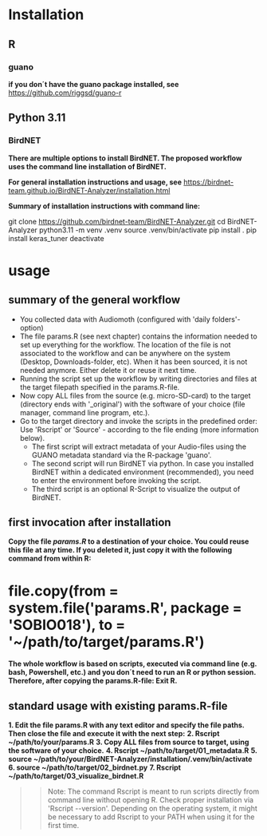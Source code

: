 # Installation

## R 
### guano

**if you don´t have the guano package installed, see**   https://github.com/riggsd/guano-r

## Python 3.11
### BirdNET

**There are multiple options to install BirdNET. The proposed workflow uses the command line installation of BirdNET.**

**For general installation instructions and usage, see**   https://birdnet-team.github.io/BirdNET-Analyzer/installation.html

**Summary of installation instructions with command line:**  

git clone https://github.com/birdnet-team/BirdNET-Analyzer.git
cd BirdNET-Analyzer
python3.11 -m venv .venv
source .venv/bin/activate
pip install .
pip install keras_tuner
deactivate

# usage

## summary of the general workflow

- You collected data with Audiomoth (configured with 'daily folders'-option)
- The file params.R (see next chapter) contains the information needed to set up everything for the workflow. The location of the file is not associated to the workflow and can be anywhere on the system (Desktop, Downloads-folder, etc). When it has been sourced, it is not needed anymore. Either delete it or reuse it next time.
- Running the script set up the workflow by writing directories and files at the target filepath specified in the params.R-file. 
- Now copy ALL files from the source (e.g. micro-SD-card) to the target (directory ends with '_original') with the software of your choice (file manager, command line program, etc.). 
- Go to the target directory and invoke the scripts in the predefined order: Use 'Rscript' or 'Source' - according to the file ending (more information below).
    - The first script will extract metadata of your Audio-files using the GUANO metadata standard via the R-package 'guano'.
    - The second script will run BirdNET via python. In case you installed BirdNET within a dedicated environment (recommended), you need to enter the environment before invoking the script.
    - The third script is an optional R-Script to visualize the output of BirdNET.

## first invocation after installation

**Copy the file *params.R* to a destination of your choice. You could reuse this file at any time. If you deleted it, just copy it with the following command from within R:**  
# file.copy(from = system.file('params.R', package = 'SOBIO018'), to = '~/path/to/target/params.R')

**The whole workflow is based on scripts, executed via command line (e.g. bash, Powershell, etc.) and you don´t need to run an R or python session. Therefore, after copying the params.R-file: Exit R.**

## standard usage with existing params.R-file

**1. Edit the file params.R with any text editor and specify the file paths. Then close the file and execute it with the next step:** 
**2. Rscript ~/path/to/your/params.R**
**3. Copy ALL files from source to target, using the software of your choice.**
**4. Rscript ~/path/to/target/01_metadata.R**
**5. source ~/path/to/your/BirdNET-Analyzer/installation/.venv/bin/activate**
**6. source ~/path/to/target/02_birdnet.py**
**7. Rscript ~/path/to/target/03_visualize_birdnet.R**

>> Note: The command Rscript is meant to run scripts directly from command line without opening R. Check proper installation via 'Rscript --version'. Depending on the operating system, it might be necessary to add Rscript to your PATH when using it for the first time.

